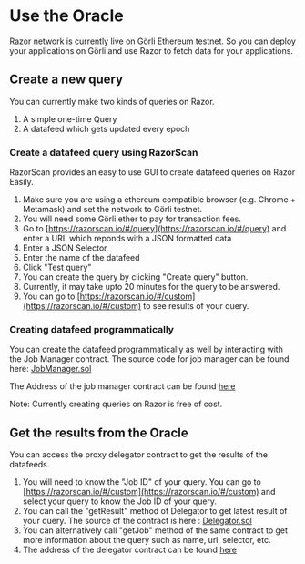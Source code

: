 # Use the Oracle
Razor network is currently live on Görli Ethereum testnet. So you can deploy your applications on Görli and use Razor to fetch data for your applications.

## Create a new query
You can currently make two kinds of queries on Razor.

1. A simple one-time Query
2. A datafeed which gets updated every epoch

### Create a datafeed query using RazorScan
RazorScan provides an easy to use GUI to create datafeed queries on Razor Easily.

1. Make sure you are using a ethereum compatible browser (e.g. Chrome + Metamask) and set the network to Görli testnet.
2. You will need some Görli ether to pay for transaction fees.
3. Go to [https://razorscan.io/#/query](https://razorscan.io/#/query) and enter a URL which reponds with a JSON formatted data
2. Enter a JSON Selector
3. Enter the name of the datafeed
4. Click "Test query"
5. You can create the query by clicking "Create query" button.
6. Currently, it may take upto 20 minutes for the query to be answered.
7. You can go to [https://razorscan.io/#/custom](https://razorscan.io/#/custom) to see results of your query.

### Creating datafeed programmatically
You can create the datafeed programmatically as well by interacting with the Job Manager contract.
The source code for job manager can be found here: [JobManager.sol](https://github.com/razor-network/contracts/blob/master/contracts/Core/JobManager.sol)

The Address of the job manager contract can be found [here](https://github.com/razor-network/contracts/blob/master/ADDRESSES.md)

Note: Currently creating queries on Razor is free of cost.


## Get the results from the Oracle
You can access the proxy delegator contract to get the results of the datafeeds.

1. You will need to know the "Job ID" of your query. You can go to [https://razorscan.io/#/custom](https://razorscan.io/#/custom) and select your query to know the Job ID of your query.
2. You can call the "getResult" method of Delegator to get latest result of your query. The source of the contract is here : [Delegator.sol](https://github.com/razor-network/contracts/blob/master/contracts/Delegator.sol)
3. You can alternatively call "getJob" method of the same contract to get more information about the query such as name, url, selector, etc.
4. The address of the delegator contract can be found [here](https://github.com/razor-network/contracts/blob/master/ADDRESSES.md)
